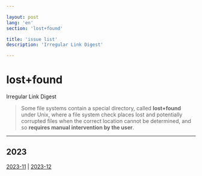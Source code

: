 ```yaml
---

layout: post
lang: 'en'
section: 'lost+found'

title: 'issue list'
description: 'Irregular Link Digest'

---
```


# lost+found

Irregular Link Digest

> Some file systems contain a&nbsp;special directory,
> called **lost+found** under Unix, where a&nbsp;file system check
> places lost and potentially corrupted files when the correct location
> cannot be&nbsp;determined, and so&nbsp;**requires manual intervention by&nbsp;the user**.

---

## 2023

[2023-11]() | [2023-12]()
